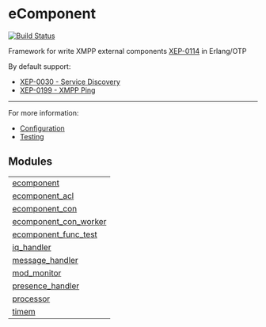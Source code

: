 

# eComponent #


[![Build Status](https://api.travis-ci.org/altenwald/ecomponent.png)](https://travis-ci.org/altenwald/ecomponent)

Framework for write XMPP external components [XEP-0114](http://xmpp.org/extensions/xep-0114.md) in Erlang/OTP

By default support:

* [XEP-0030 - Service Discovery](http://xmpp.org/extensions/xep-0030.md)
* [XEP-0199 - XMPP Ping](http://xmpp.org/extensions/xep-0199.md)

- - -

For more information:
* [Configuration](doc/configuration.md)
* [Testing](doc/testing.md)


## Modules ##


<table width="100%" border="0" summary="list of modules">
<tr><td><a href="ecomponent.md" class="module">ecomponent</a></td></tr>
<tr><td><a href="ecomponent_acl.md" class="module">ecomponent_acl</a></td></tr>
<tr><td><a href="ecomponent_con.md" class="module">ecomponent_con</a></td></tr>
<tr><td><a href="ecomponent_con_worker.md" class="module">ecomponent_con_worker</a></td></tr>
<tr><td><a href="ecomponent_func_test.md" class="module">ecomponent_func_test</a></td></tr>
<tr><td><a href="iq_handler.md" class="module">iq_handler</a></td></tr>
<tr><td><a href="message_handler.md" class="module">message_handler</a></td></tr>
<tr><td><a href="mod_monitor.md" class="module">mod_monitor</a></td></tr>
<tr><td><a href="presence_handler.md" class="module">presence_handler</a></td></tr>
<tr><td><a href="processor.md" class="module">processor</a></td></tr>
<tr><td><a href="timem.md" class="module">timem</a></td></tr></table>

